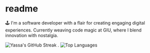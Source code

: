 # readme
🕹️
I'm a software developer with a flair for creating engaging digital experiences. Currently weaving code magic at GIU, where I blend innovation with nostalgia.





![Yassa's GitHub Streak](https://github-readme-streak-stats.herokuapp.com/?user=Yassa122&theme=dark&background=000000) .   ![Top Languages](https://github-readme-stats.vercel.app/api/top-langs/?username=Yassa122&layout=compact)

